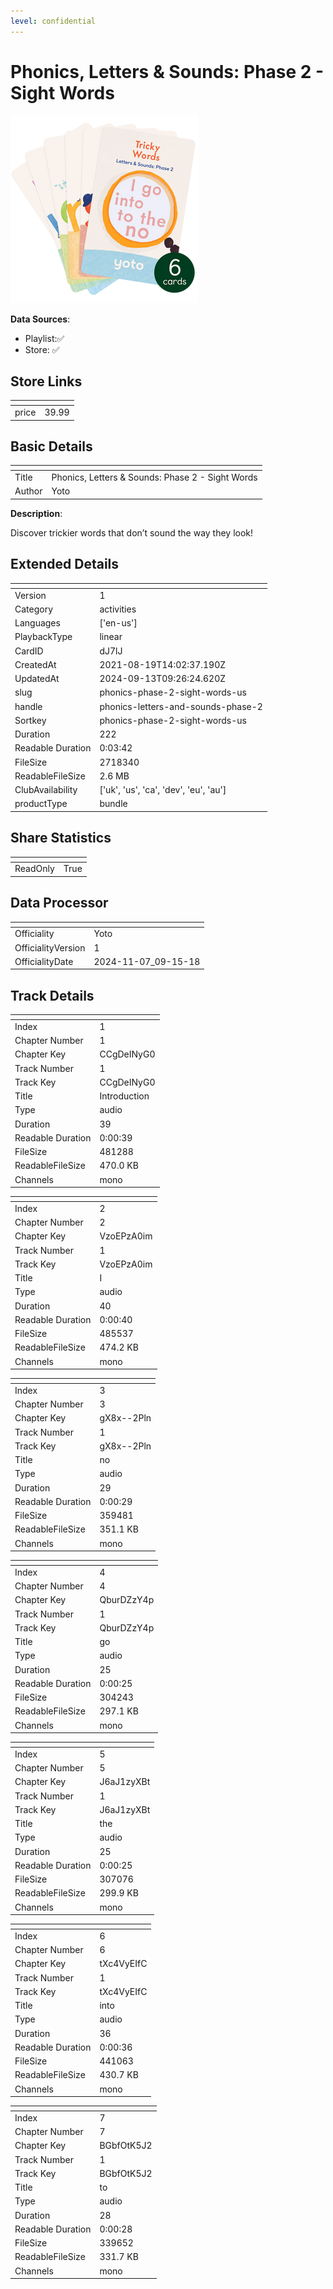 ```yaml
---
level: confidential
---
```

# Phonics, Letters & Sounds: Phase 2 - Sight Words

![card_[dJ7lJ].png](../../img/cards/card_[dJ7lJ].png)

**Data Sources**: 

- Playlist:✅
- Store: ✅


## Store Links

| <!-- --> | <!-- --> |
| - | - |
| price | 39.99 |


## Basic Details

| <!-- --> | <!-- --> |
| - | - |
| Title | Phonics, Letters & Sounds: Phase 2 - Sight Words |
| Author | Yoto |

**Description**:

Discover trickier words that don’t sound the way they look!


## Extended Details

| <!-- --> | <!-- --> |
| - | - |
| Version | 1 |
| Category | activities |
| Languages | ['en-us'] |
| PlaybackType | linear |
| CardID | dJ7lJ |
| CreatedAt | 2021-08-19T14:02:37.190Z |
| UpdatedAt | 2024-09-13T09:26:24.620Z |
| slug | phonics-phase-2-sight-words-us |
| handle | phonics-letters-and-sounds-phase-2 |
| Sortkey | phonics-phase-2-sight-words-us |
| Duration | 222 |
| Readable Duration | 0:03:42 |
| FileSize | 2718340 |
| ReadableFileSize | 2.6 MB |
| ClubAvailability | ['uk', 'us', 'ca', 'dev', 'eu', 'au'] |
| productType | bundle |


## Share Statistics

| <!-- --> | <!-- --> |
| - | - |
| ReadOnly | True |


## Data Processor

| <!-- --> | <!-- --> |
| - | - |
| Officiality | Yoto
| OfficialityVersion | 1
| OfficialityDate | 2024-11-07_09-15-18


## Track Details

| <!-- --> | <!-- --> |
| - | - |
| Index | 1 |
| Chapter Number | 1 |
| Chapter Key | CCgDeINyG0 |
| Track Number | 1 |
| Track Key | CCgDeINyG0 |
| Title | Introduction |
| Type | audio |
| Duration | 39 |
| Readable Duration | 0:00:39 |
| FileSize | 481288 |
| ReadableFileSize | 470.0 KB |
| Channels | mono |

| <!-- --> | <!-- --> |
| - | - |
| Index | 2 |
| Chapter Number | 2 |
| Chapter Key | VzoEPzA0im |
| Track Number | 1 |
| Track Key | VzoEPzA0im |
| Title | I |
| Type | audio |
| Duration | 40 |
| Readable Duration | 0:00:40 |
| FileSize | 485537 |
| ReadableFileSize | 474.2 KB |
| Channels | mono |

| <!-- --> | <!-- --> |
| - | - |
| Index | 3 |
| Chapter Number | 3 |
| Chapter Key | gX8x--2Pln |
| Track Number | 1 |
| Track Key | gX8x--2Pln |
| Title | no |
| Type | audio |
| Duration | 29 |
| Readable Duration | 0:00:29 |
| FileSize | 359481 |
| ReadableFileSize | 351.1 KB |
| Channels | mono |

| <!-- --> | <!-- --> |
| - | - |
| Index | 4 |
| Chapter Number | 4 |
| Chapter Key | QburDZzY4p |
| Track Number | 1 |
| Track Key | QburDZzY4p |
| Title | go |
| Type | audio |
| Duration | 25 |
| Readable Duration | 0:00:25 |
| FileSize | 304243 |
| ReadableFileSize | 297.1 KB |
| Channels | mono |

| <!-- --> | <!-- --> |
| - | - |
| Index | 5 |
| Chapter Number | 5 |
| Chapter Key | J6aJ1zyXBt |
| Track Number | 1 |
| Track Key | J6aJ1zyXBt |
| Title | the |
| Type | audio |
| Duration | 25 |
| Readable Duration | 0:00:25 |
| FileSize | 307076 |
| ReadableFileSize | 299.9 KB |
| Channels | mono |

| <!-- --> | <!-- --> |
| - | - |
| Index | 6 |
| Chapter Number | 6 |
| Chapter Key | tXc4VyEIfC |
| Track Number | 1 |
| Track Key | tXc4VyEIfC |
| Title | into |
| Type | audio |
| Duration | 36 |
| Readable Duration | 0:00:36 |
| FileSize | 441063 |
| ReadableFileSize | 430.7 KB |
| Channels | mono |

| <!-- --> | <!-- --> |
| - | - |
| Index | 7 |
| Chapter Number | 7 |
| Chapter Key | BGbfOtK5J2 |
| Track Number | 1 |
| Track Key | BGbfOtK5J2 |
| Title | to |
| Type | audio |
| Duration | 28 |
| Readable Duration | 0:00:28 |
| FileSize | 339652 |
| ReadableFileSize | 331.7 KB |
| Channels | mono |

